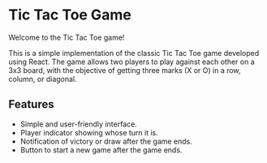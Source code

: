 # Tic Tac Toe Game

Welcome to the Tic Tac Toe game!

This is a simple implementation of the classic Tic Tac Toe game developed using React. The game allows two players to play against each other on a 3x3 board, with the objective of getting three marks (X or O) in a row, column, or diagonal.

## Features

- Simple and user-friendly interface.
- Player indicator showing whose turn it is.
- Notification of victory or draw after the game ends.
- Button to start a new game after the game ends.
